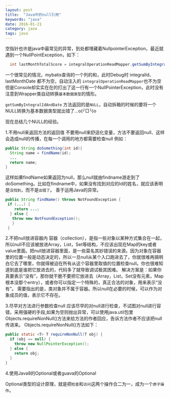 ```yaml
---
layout: post
title:  "Java中的null引用"
keywords: "java"
date: 2016-01-21
category: java
tags: java
---
```


空指针也许是java中最常见的异常，到处都埋藏着NullpointerException，最近就遇到一个NullPointException，如下：

```java
  int lastMonthTotalScore = integralOperationReadMapper.getSumByIntegralIdAndDate(integralId, lastMonthDate);
```

一个很常见的情况，mybatis查询的一个列的和，此时Debug时 integralId、lastMonthDate 都不为空，自动注入的 `integralOperationReadMapper`也不为空
但是Console却实实在在的打出了这一行有一个NullPointerException，此时没有注意到Wrapper类自动转换`基本数据类型`的情形。

`getSumByIntegralIdAndDate` 方法返回的是`NULL`，自动拆箱的时候的要将一个NULL转换为基本数据类型就出错了...o(╯□╰)o

现在总结几个NULL的经验。

1.不用null来返回方法的返回值
  不要用null来舒适化变量，方法不要返回null、这样会造成null的传播，在每一个调用的地方都需要检查null
  例如：

  ```java
  public String doSomething(int id){
    String name = findName(id);
    ...
    return name;
  }
  ```

  这样如果findName如果返回为null，那么null就由findname游走到了doSomething。比如在findname中，如果没有找到对应的Id的姓名，就应该表明是`没找到`，而不是`出错了`。
  善于运用Java的异常。

  ```java
  public String findName() throws NotFoundException {
   if (...) {
      return ...;
    } else {
     throw new NotFoundException();
     }
   }
  ```
<!-- more -->



2.不把null放进容器内
  容器（collection），是指一些对象以某种方式集合在一起，所以null不应该被放进Array，List，Set等结构，不应该出现在Map的key或者value里面。把null放进容器里面，是一些莫名其妙错误的来源。因为对象在容器里的位置一般是动态决定的，所以一旦null从某个入口跑进去了，你就很难再搞明白它去了哪里，你就得被迫在所有从这个容器里取值的位置检查null。你也很难知道到底是谁把它放进去的，代码多了就导致调试极其困难。
解决方案是：如果你真要表示“没有”，那你就干脆不要把它放进去（Array，List，Set没有元素，Map根本没那个entry），或者你可以指定一个特殊的，真正合法的对象，用来表示“没有”。
需要指出的是，类对象并不属于容器。所以null在必要的时候，可以作为对象成员的值，表示它不存在。

3.尽早对方法进行参数检查null
 应该尽早的对null进行检查，不试图对null进行容错，采用强硬的手段,如果为空则抛出异常，可以使用java.util包里Objects.requireNonNull()方法来给方法的作者回应，告诉方法作者不应该把null传进来。
 Objects.requireNonNull()方法如下：

 ```java
 public static <T> T requireNonNull(T obj) {
   if (obj == null) {
     throw new NullPointerException();
   } else {
     return obj;
   }
 }
 ```

4.使用Java8的Optional或者guava的Optional

Optional类型的设计原理，就是把`检查`和`访问`这两个操作合二为一，成为一个`原子操作`。
